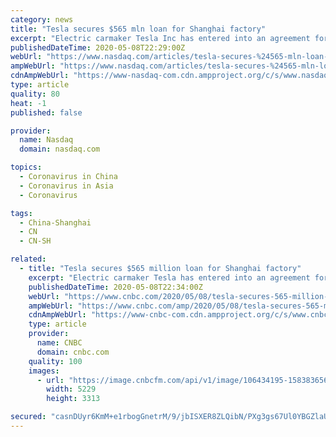 ```yaml
---
category: news
title: "Tesla secures $565 mln loan for Shanghai factory"
excerpt: "Electric carmaker Tesla Inc has entered into an agreement for a working capital loan of up to 4 billion yuan ($565.51 million) with a lender from China for its Shanghai car plant, according to a regulatory filing on Friday."
publishedDateTime: 2020-05-08T22:29:00Z
webUrl: "https://www.nasdaq.com/articles/tesla-secures-%24565-mln-loan-for-shanghai-factory-2020-05-08"
ampWebUrl: "https://www.nasdaq.com/articles/tesla-secures-%24565-mln-loan-for-shanghai-factory-2020-05-08?amp"
cdnAmpWebUrl: "https://www-nasdaq-com.cdn.ampproject.org/c/s/www.nasdaq.com/articles/tesla-secures-%24565-mln-loan-for-shanghai-factory-2020-05-08?amp"
type: article
quality: 80
heat: -1
published: false

provider:
  name: Nasdaq
  domain: nasdaq.com

topics:
  - Coronavirus in China
  - Coronavirus in Asia
  - Coronavirus

tags:
  - China-Shanghai
  - CN
  - CN-SH

related:
  - title: "Tesla secures $565 million loan for Shanghai factory"
    excerpt: "Electric carmaker Tesla has entered into an agreement for a working capital loan of up to 4 billion yuan ($565.51 million) with a lender from China for its Shanghai car plant, according to a regulatory filing on Friday."
    publishedDateTime: 2020-05-08T22:34:00Z
    webUrl: "https://www.cnbc.com/2020/05/08/tesla-secures-565-million-loan-for-shanghai-factory.html"
    ampWebUrl: "https://www.cnbc.com/amp/2020/05/08/tesla-secures-565-million-loan-for-shanghai-factory.html"
    cdnAmpWebUrl: "https://www-cnbc-com.cdn.ampproject.org/c/s/www.cnbc.com/amp/2020/05/08/tesla-secures-565-million-loan-for-shanghai-factory.html"
    type: article
    provider:
      name: CNBC
      domain: cnbc.com
    quality: 100
    images:
      - url: "https://image.cnbcfm.com/api/v1/image/106434195-1583836562190gettyimages-1096056696.jpeg?v=1588955619"
        width: 5229
        height: 3313

secured: "casnDUyr6KmM+e1rbogGnetrM/9/jbISXER8ZLQibN/PXg3gs67Ul0YBGZlaU3IAtRZx9OG3eujzOOHhOxwcU8Eq+3g7cDpdoFPNJRxe/VvAaSZK87seMSd+2DWbn07laUrJm8UfKgomTtq4J+5yA/q8WH36UJhFKvVDaRFUYG9A7dYVY8za9uiRBC8X6+ti9G+ynYD+WTQhv9mloBLbQbuNE4k7j7VjA0NI7LVKFqFVAZGTFEX2gI4EIcLSA7GsWYO9ppdcwmZIqsg4WtEC+9I77P94WwZ2tFczTt+nXnhwF8MCdbSb/NrWzcTRxQcc8L6GbdsApfidSXuUKynLaOLKklrf+MSiAf1iQuwi0gYdFDqzNWR1BRZPNNK8vrIVbwKgUT7jVhWyl9wmhIDqJ7ecbxWvIP2iFDkkd9qmgtHwNsbH1hXj4qehox/oPtx+Av6rrv8UUnh9VlHEERhMfcetS1pMkn3SQ8fa+R6FB9w=;1tZHr63s6ZmLz8MAPtKv5w=="
---
```


